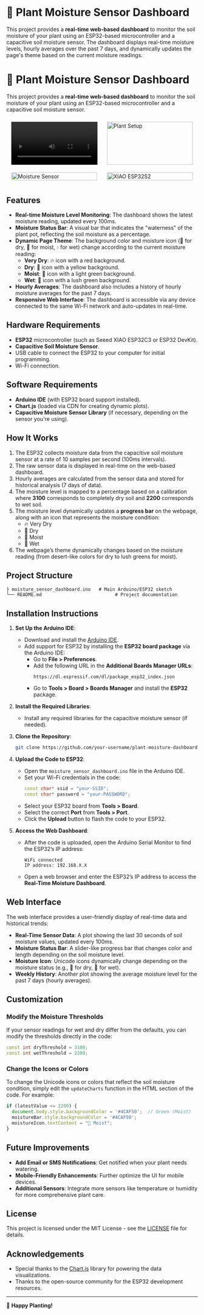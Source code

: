
# 🌿 Plant Moisture Sensor Dashboard

This project provides a **real-time web-based dashboard** to monitor the soil moisture of your plant using an ESP32-based microcontroller and a capacitive soil moisture sensor. The dashboard displays real-time moisture levels, hourly averages over the past 7 days, and dynamically updates the page's theme based on the current moisture readings.


# 🌿 Plant Moisture Sensor Dashboard

This project provides a **real-time web-based dashboard** to monitor the soil moisture of your plant using an ESP32-based microcontroller and a capacitive soil moisture sensor.
<div style="display: flex; flex-wrap: wrap; justify-content: space-around;">

  <!-- Video -->
  <div style="flex-basis: 45%; margin: 10px;">
    <video controls width="100%" style="max-width: 300px;">
      <source src="./imgs/demo.mp4" type="video/mp4">
      Your browser does not support the video tag.
    </video>
  </div>

  <!-- Image 1 -->
  <div style="flex-basis: 45%; margin: 10px;">
    <img src="./imgs/plant.jpg" alt="Plant Setup" style="width: 100%; max-width: 300px;"/>
  </div>

  <!-- Image 2 -->
  <div style="flex-basis: 45%; margin: 10px;">
    <img src="./imgs/sensor.jpg" alt="Moisture Sensor" style="width: 100%; max-width: 300px;"/>
  </div>

  <!-- Image 3 -->
  <div style="flex-basis: 45%; margin: 10px;">
    <img src="./imgs/xiaoesp32s2.jpg" alt="XIAO ESP32S2" style="width: 100%; max-width: 300px;"/>
  </div>

</div>



## Features

- **Real-time Moisture Level Monitoring**: The dashboard shows the latest moisture reading, updated every 100ms.
- **Moisture Status Bar**: A visual bar that indicates the "waterness" of the plant pot, reflecting the soil moisture as a percentage.
- **Dynamic Page Theme**: The background color and moisture icon (🌵 for dry, 🌿 for moist, 💧 for wet) change according to the current moisture reading:
  - **Very Dry**: 🔥 icon with a red background.
  - **Dry**: 🌵 icon with a yellow background.
  - **Moist**: 🌱 icon with a light green background.
  - **Wet**: 🌿 icon with a lush green background.
- **Hourly Averages**: The dashboard also includes a history of hourly moisture averages for the past 7 days.
- **Responsive Web Interface**: The dashboard is accessible via any device connected to the same Wi-Fi network and auto-updates in real-time.

## Hardware Requirements

- **ESP32** microcontroller (such as Seeed XIAO ESP32C3 or ESP32 DevKit).
- **Capacitive Soil Moisture Sensor**.
- USB cable to connect the ESP32 to your computer for initial programming.
- Wi-Fi connection.

## Software Requirements

- **Arduino IDE** (with ESP32 board support installed).
- **Chart.js** (loaded via CDN for creating dynamic plots).
- **Capacitive Moisture Sensor Library** (if necessary, depending on the sensor you're using).

## How It Works

1. The ESP32 collects moisture data from the capacitive soil moisture sensor at a rate of 10 samples per second (100ms intervals).
2. The raw sensor data is displayed in real-time on the web-based dashboard.
3. Hourly averages are calculated from the sensor data and stored for historical analysis (7 days of data).
4. The moisture level is mapped to a percentage based on a calibration where **3100** corresponds to completely dry soil and **2200** corresponds to wet soil.
5. The moisture level dynamically updates a **progress bar** on the webpage, along with an icon that represents the moisture condition:
   - 🔥 Very Dry
   - 🌵 Dry
   - 🌱 Moist
   - 🌿 Wet
6. The webpage’s theme dynamically changes based on the moisture reading (from desert-like colors for dry to lush greens for moist).

## Project Structure

```
├ moisture_sensor_dashboard.ino   # Main Arduino/ESP32 sketch
└── README.md                           # Project documentation
```

## Installation Instructions

1. **Set Up the Arduino IDE**:
   - Download and install the [Arduino IDE](https://www.arduino.cc/en/software).
   - Add support for ESP32 by installing the **ESP32 board package** via the Arduino IDE:
     - Go to **File > Preferences**.
     - Add the following URL in the **Additional Boards Manager URLs**: 
       ```
       https://dl.espressif.com/dl/package_esp32_index.json
       ```
     - Go to **Tools > Board > Boards Manager** and install the **ESP32** package.

2. **Install the Required Libraries**:
   - Install any required libraries for the capacitive moisture sensor (if needed).

3. **Clone the Repository**:
   ```bash
   git clone https://github.com/your-username/plant-moisture-dashboard.git
   ```

4. **Upload the Code to ESP32**:
   - Open the `moisture_sensor_dashboard.ino` file in the Arduino IDE.
   - Set your Wi-Fi credentials in the code:
     ```cpp
     const char* ssid = "your-SSID";
     const char* password = "your-PASSWORD";
     ```
   - Select your ESP32 board from **Tools > Board**.
   - Select the correct **Port** from **Tools > Port**.
   - Click the **Upload** button to flash the code to your ESP32.

5. **Access the Web Dashboard**:
   - After the code is uploaded, open the Arduino Serial Monitor to find the ESP32’s IP address:
     ```
     WiFi connected
     IP address: 192.168.X.X
     ```
   - Open a web browser and enter the ESP32’s IP address to access the **Real-Time Moisture Dashboard**.

## Web Interface

The web interface provides a user-friendly display of real-time data and historical trends:

- **Real-Time Sensor Data**: A plot showing the last 30 seconds of soil moisture values, updated every 100ms.
- **Moisture Status Bar**: A slider-like progress bar that changes color and length depending on the soil moisture level.
- **Moisture Icon**: Unicode icons dynamically change depending on the moisture status (e.g., 🌵 for dry, 🌿 for wet).
- **Weekly History**: Another plot showing the average moisture level for the past 7 days (hourly averages).

## Customization

### Modify the Moisture Thresholds

If your sensor readings for wet and dry differ from the defaults, you can modify the thresholds directly in the code:

```cpp
const int dryThreshold = 3100;
const int wetThreshold = 2200;
```

### Change the Icons or Colors

To change the Unicode icons or colors that reflect the soil moisture condition, simply edit the `updateCharts` function in the HTML section of the code. For example:

```javascript
if (latestValue <= 2200) {
  document.body.style.backgroundColor = '#4CAF50';  // Green (Moist)
  moistureBar.style.backgroundColor = '#4CAF50';
  moistureIcon.textContent = "🌿 Moist";
}
```

## Future Improvements

- **Add Email or SMS Notifications**: Get notified when your plant needs watering.
- **Mobile-Friendly Enhancements**: Further optimize the UI for mobile devices.
- **Additional Sensors**: Integrate more sensors like temperature or humidity for more comprehensive plant care.

## License

This project is licensed under the MIT License - see the [LICENSE](LICENSE) file for details.

## Acknowledgements

- Special thanks to the [Chart.js](https://www.chartjs.org/) library for powering the data visualizations.
- Thanks to the open-source community for the ESP32 development resources.

---

🌿 **Happy Planting!**
